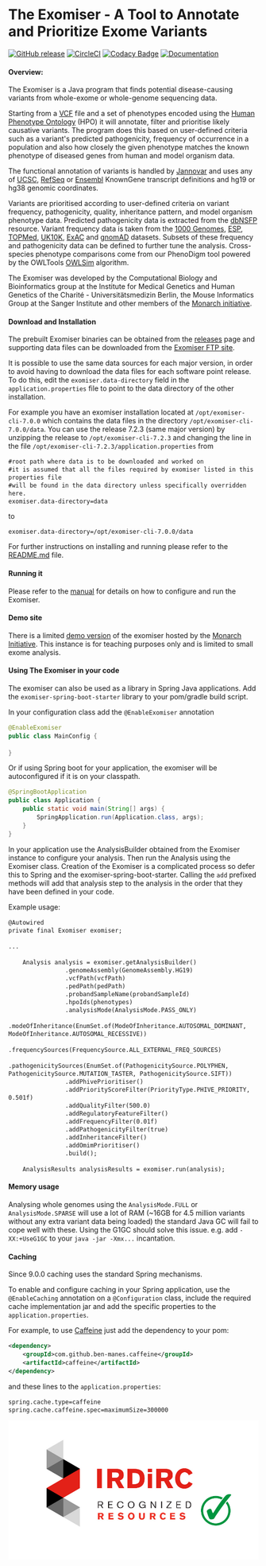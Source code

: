 The Exomiser - A Tool to Annotate and Prioritize Exome Variants
===============================================================

[![GitHub release](https://img.shields.io/github/release/exomiser/Exomiser.svg)](https://github.com/exomiser/Exomiser/releases)
[![CircleCI](https://circleci.com/gh/exomiser/Exomiser/tree/development.svg?style=shield)](https://circleci.com/gh/exomiser/Exomiser/tree/development)
[![Codacy Badge](https://api.codacy.com/project/badge/Grade/b518a9448b5b4889a40b3dc660ef585a)](https://www.codacy.com/app/monarch-initiative/Exomiser?utm_source=github.com&amp;utm_medium=referral&amp;utm_content=exomiser/Exomiser&amp;utm_campaign=Badge_Grade)
[![Documentation](https://readthedocs.org/projects/exomiser/badge/?version=latest)](http://exomiser.readthedocs.io/en/latest)
#### Overview:

The Exomiser is a Java program that finds potential disease-causing variants from whole-exome or whole-genome sequencing data.

Starting from a [VCF](https://samtools.github.io/hts-specs/VCFv4.3.pdf) file and a set of phenotypes encoded using the [Human Phenotype Ontology](http://www.human-phenotype-ontology.org) (HPO) it will annotate, filter and prioritise likely causative variants. The program does this based on user-defined criteria such as a variant's predicted pathogenicity, frequency of occurrence in a population and also how closely the given phenotype matches the known phenotype of diseased genes from human and model organism data.

The functional annotation of variants is handled by [Jannovar](https://github.com/charite/jannovar) and uses any of [UCSC](http://genome.ucsc.edu), [RefSeq](https://www.ncbi.nlm.nih.gov/refseq/) or [Ensembl](https://www.ensembl.org/Homo_sapiens/Info/Index) KnownGene transcript definitions and hg19 or hg38 genomic coordinates.

Variants are prioritised according to user-defined criteria on variant frequency, pathogenicity, quality, inheritance pattern, and model organism phenotype data. Predicted pathogenicity data is extracted from the [dbNSFP](http://www.ncbi.nlm.nih.gov/pubmed/21520341) resource. Variant frequency data is taken from the [1000 Genomes](http://www.1000genomes.org/), [ESP](http://evs.gs.washington.edu/EVS), [TOPMed](http://www.uk10k.org/studies/cohorts.html), [UK10K](http://www.uk10k.org/studies/cohorts.html), [ExAC](http://exac.broadinstitute.org) and [gnomAD](http://gnomad.broadinstitute.org/) datasets. Subsets of these frequency and pathogenicity data can be defined to further tune the analysis. Cross-species phenotype comparisons come from our PhenoDigm tool powered by the OWLTools [OWLSim](https://github.com/owlcollab/owltools) algorithm.

The Exomiser was developed by the Computational Biology and Bioinformatics group at the Institute for Medical Genetics and Human Genetics of the Charité - Universitätsmedizin Berlin, the Mouse Informatics Group at the Sanger Institute and other members of the [Monarch initiative](https://monarchinitiative.org).

#### Download and Installation

The prebuilt Exomiser binaries can be obtained from the [releases](https://github.com/exomiser/Exomiser/releases) page and supporting data files can be downloaded from the [Exomiser FTP site](http://data.monarchinitiative.org/exomiser).

It is possible to use the same data sources for each major version, in order to avoid having to download the data files for each software point release. To do this, edit the ```exomiser.data-directory``` field in the ```application.properties``` file to point to the data directory of the other installation.
    
For example you have an exomiser installation located at ```/opt/exomiser-cli-7.0.0``` which contains the data files in the directory ```/opt/exomiser-cli-7.0.0/data```. You can use the release 7.2.3 (same major version) by unzipping the release to ```/opt/exomiser-cli-7.2.3``` and changing the line in the file ```/opt/exomiser-cli-7.2.3/application.properties``` from
```properties
#root path where data is to be downloaded and worked on
#it is assumed that all the files required by exomiser listed in this properties file
#will be found in the data directory unless specifically overridden here.
exomiser.data-directory=data
```
to
```properties
exomiser.data-directory=/opt/exomiser-cli-7.0.0/data
```

For further instructions on installing and running please refer to the [README.md](http://data.monarchinitiative.org/exomiser/README.md) file.

#### Running it

Please refer to the [manual](http://exomiser.github.io/Exomiser/) for details on how to configure and run the Exomiser.

#### Demo site

There is a limited [demo version](http://exomiser.monarchinitiative.org/exomiser/) of the exomiser hosted by the [Monarch Initiative](https://monarchinitiative.org/). This instance is for teaching purposes only and is limited to small exome analysis.

#### Using The Exomiser in your code

The exomiser can also be used as a library in Spring Java applications. Add the ```exomiser-spring-boot-starter``` library to your pom/gradle build script.

In your configuration class add the ```@EnableExomiser``` annotation
 
 ```java
@EnableExomiser
public class MainConfig {
    
}
```

Or if using Spring boot for your application, the exomiser will be autoconfigured if it is on your classpath.

```java
@SpringBootApplication
public class Application {
    public static void main(String[] args) {
        SpringApplication.run(Application.class, args);
    }
}
```

In your application use the AnalysisBuilder obtained from the Exomiser instance to configure your analysis. Then run the Analysis using the Exomiser class.
Creation of the Exomiser is a complicated process so defer this to Spring and the exomiser-spring-boot-starter. Calling the ```add``` prefixed methods 
will add that analysis step to the analysis in the order that they have been defined in your code.

Example usage:
```
@Autowired
private final Exomiser exomiser;

...
           
    Analysis analysis = exomiser.getAnalysisBuilder()
                .genomeAssembly(GenomeAssembly.HG19)
                .vcfPath(vcfPath)
                .pedPath(pedPath)
                .probandSampleName(probandSampleId)
                .hpoIds(phenotypes)
                .analysisMode(AnalysisMode.PASS_ONLY)
                .modeOfInheritance(EnumSet.of(ModeOfInheritance.AUTOSOMAL_DOMINANT, ModeOfInheritance.AUTOSOMAL_RECESSIVE))
                .frequencySources(FrequencySource.ALL_EXTERNAL_FREQ_SOURCES)
                .pathogenicitySources(EnumSet.of(PathogenicitySource.POLYPHEN, PathogenicitySource.MUTATION_TASTER, PathogenicitySource.SIFT))
                .addPhivePrioritiser()
                .addPriorityScoreFilter(PriorityType.PHIVE_PRIORITY, 0.501f)
                .addQualityFilter(500.0)
                .addRegulatoryFeatureFilter()
                .addFrequencyFilter(0.01f)
                .addPathogenicityFilter(true)
                .addInheritanceFilter()
                .addOmimPrioritiser()
                .build();
                
    AnalysisResults analysisResults = exomiser.run(analysis);
```
 
#### Memory usage

Analysing whole genomes using the ``AnalysisMode.FULL`` or ``AnalysisMode.SPARSE`` will use a lot of RAM (~16GB for 4.5 million variants without any extra variant data being loaded) the standard Java GC will fail to cope well with these.
Using the G1GC should solve this issue. e.g. add ``-XX:+UseG1GC`` to your ``java -jar -Xmx...`` incantation. 

#### Caching

Since 9.0.0 caching uses the standard Spring mechanisms.
 
To enable and configure caching in your Spring application, use the ```@EnableCaching``` annotation on a ```@Configuration``` class, include the required cache implementation jar and add the specific properties to the ```application.properties```.

For example, to use [Caffeine](https://github.com/ben-manes/caffeine) just add the dependency to your pom:

```xml
<dependency>
    <groupId>com.github.ben-manes.caffeine</groupId>
    <artifactId>caffeine</artifactId>
</dependency>
```
and these lines to the ```application.properties```:
```properties
spring.cache.type=caffeine
spring.cache.caffeine.spec=maximumSize=300000
```

![IRDiRC recognised resource](LOGO_IRDIRCRR_RVB.jpg)